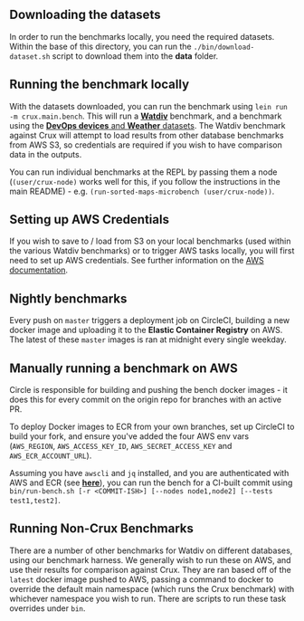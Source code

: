 ## Downloading the datasets

In order to run the benchmarks locally, you need the required datasets. Within the base of this directory, you can run the `./bin/download-dataset.sh` script to download them into the **data** folder.

## Running the benchmark locally

With the datasets downloaded, you can run the benchmark using `lein run -m crux.main.bench`. This will run a [**Watdiv**](https://dsg.uwaterloo.ca/watdiv/) benchmark, and a benchmark using the [**DevOps devices** and **Weather** datasets](https://docs.timescale.com/v1.2/tutorials/other-sample-datasets#in-depth-devices). The Watdiv benchmark against Crux will attempt to load results from other database benchmarks from AWS S3, so credentials are required if you wish to have comparison data in the outputs.

You can run individual benchmarks at the REPL by passing them a node (`(user/crux-node)` works well for this, if you follow the instructions in the main README) - e.g. `(run-sorted-maps-microbench (user/crux-node))`.

## Setting up AWS Credentials

If you wish to save to / load from S3 on your local benchmarks (used within the various Watdiv benchmarks) or to trigger AWS tasks locally, you will first need to set up AWS credentials. See further information on the [AWS documentation](https://docs.aws.amazon.com/cli/latest/userguide/cli-configure-files.html).

## Nightly benchmarks

Every push on `master` triggers a deployment job on CircleCI, building a new docker image and uploading it to the **Elastic Container Registry** on AWS. The latest of these `master` images is ran at midnight every single weekday.

## Manually running a benchmark on AWS

Circle is responsible for building and pushing the bench docker images - it does this for every commit on the origin repo for branches with an active PR.

To deploy Docker images to ECR from your own branches, set up CircleCI to build your fork, and ensure you've added the four AWS env vars (`AWS_REGION`, `AWS_ACCESS_KEY_ID`, `AWS_SECRET_ACCESS_KEY` and `AWS_ECR_ACCOUNT_URL`).

Assuming you have `awscli` and `jq` installed, and you are authenticated with AWS and ECR (see [**here**](https://docs.aws.amazon.com/cli/latest/reference/ecr/get-login.html)), you can run the bench for a CI-built commit using `bin/run-bench.sh [-r <COMMIT-ISH>] [--nodes node1,node2] [--tests test1,test2]`.

## Running Non-Crux Benchmarks

There are a number of other benchmarks for Watdiv on different databases, using our benchmark harness. We generally wish to run these on AWS, and use their results for comparison against Crux. They are ran based off of the `latest` docker image pushed to AWS, passing a command to docker to override the default main namespace (which runs the Crux benchmark) with whichever namespace you wish to run. There are scripts to run these task overrides under `bin`.
